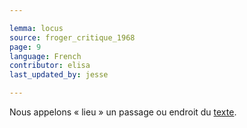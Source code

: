 ```yaml
---

lemma: locus
source: froger_critique_1968
page: 9
language: French
contributor: elisa
last_updated_by: jesse

---
```

Nous appelons « lieu » un passage ou endroit du [texte](text.html).
